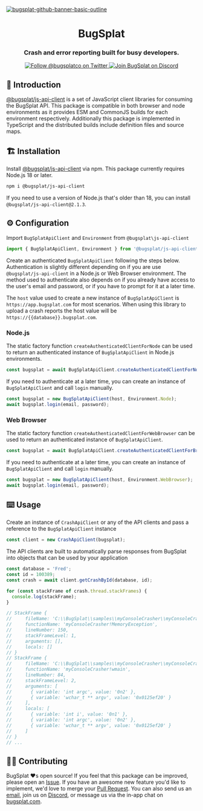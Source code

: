 [![bugsplat-github-banner-basic-outline](https://user-images.githubusercontent.com/20464226/149019306-3186103c-5315-4dad-a499-4fd1df408475.png)](https://bugsplat.com)
<br/>
# <div align="center">BugSplat</div> 
### **<div align="center">Crash and error reporting built for busy developers.</div>**
<div align="center">
    <a href="https://twitter.com/BugSplatCo">
        <img alt="Follow @bugsplatco on Twitter" src="https://img.shields.io/twitter/follow/bugsplatco?label=Follow%20BugSplat&style=social">
    </a>
    <a href="https://discord.gg/K4KjjRV5ve">
        <img alt="Join BugSplat on Discord" src="https://img.shields.io/discord/664965194799251487?label=Join%20Discord&logo=Discord&style=social">
    </a>
</div>

## 👋 Introduction
[@bugsplat/js-api-client](https://www.npmjs.com/package/@bugsplat/js-api-client) is a set of JavaScript client libraries for consuming the BugSplat API. This package is compatible in both browser and node environments as it provides ESM and CommonJS builds for each environment respectively. Additionally this package is implemented in TypeScript and the distributed builds include definition files and source maps.

## 🏗 Installation

Install [@bugsplat/js-api-client](https://www.npmjs.com/package/@bugsplat/js-api-client) via npm. This package currently requires Node.js 18 or later.

```sh
npm i @bugsplat/js-api-client
```

If you need to use a version of Node.js that's older than 18, you can install `@bugsplat/js-api-client@2.1.3`.

## ⚙️ Configuration

Import `BugSplatApiClient` and `Environment` from `@bugsplat\js-api-client`

```ts
import { BugSplatApiClient, Environment } from '@bugsplat/js-api-client';
```

Create an authenticated `BugSplatApiClient` following the steps below. Authentication is slightly different depending on if you are use `@bugsplat/js-api-client` in a Node.js or Web Browser environment. The method used to authenticate also depends on if you already have access to the user's email and password, or if you have to prompt for it at a later time.

The `host` value used to create a new instance of `BugSplatApiClient` is `https://app.bugsplat.com` for most scenarios. When using this library to upload a crash reports the host value will be `https://{{database}}.bugsplat.com`.

### Node.js
The static factory function `createAuthenticatedClientForNode` can be used to return an authenticated instance of `BugSplatApiClient` in Node.js environments.

```ts
const bugsplat = await BugSplatApiClient.createAuthenticatedClientForNode(email, password, host);
```

If you need to authenticate at a later time, you can create an instance of `BugSplatApiClient` and call `login` manually.

```ts
const bugsplat = new BugSplatApiClient(host, Environment.Node);
await bugsplat.login(email, password);
```

### Web Browser

The static factory function `createAuthenticatedClientForWebBrowser` can be used to return an authenticated instance of `BugSplatApiClient`.

```ts
const bugsplat = await BugSplatApiClient.createAuthenticatedClientForBrowser(email, password, host);
```

If you need to authenticate at a later time, you can create an instance of `BugSplatApiClient` and call `login` manually.

```ts
const bugsplat = new BugSplatApiClient(host, Environment.WebBrowser);
await bugsplat.login(email, password);
```

## ⌨️ Usage

Create an instance of `CrashApiClient` or any of the API clients and pass a reference to the `BugSplatApiClient` instance

```ts
const client = new CrashApiClient(bugsplat);
```

The API clients are built to automatically parse responses from BugSplat into objects that can be used by your application

```ts
const database = 'Fred';
const id = 100389;
const crash = await client.getCrashById(database, id);

for (const stackFrame of crash.thread.stackFrames) {
  console.log(stackFrame);
}

// StackFrame {
//     fileName: 'C:\\BugSplat\\samples\\myConsoleCrasher\\myConsoleCrasher.cpp',
//     functionName: 'myConsoleCrasher!MemoryException',
//     lineNumber: 150,
//     stackFrameLevel: 1,
//     arguments: [],
//     locals: []
// }
// StackFrame {
//     fileName: 'C:\\BugSplat\\samples\\myConsoleCrasher\\myConsoleCrasher.cpp',
//     functionName: 'myConsoleCrasher!wmain',
//     lineNumber: 84,
//     stackFrameLevel: 2,
//     arguments: [
//       { variable: 'int argc', value: '0n2' },
//       { variable: 'wchar_t ** argv', value: '0x0125ef20' }
//     ],
//     locals: [
//       { variable: 'int i', value: '0n1' },
//       { variable: 'int argc', value: '0n2' },
//       { variable: 'wchar_t ** argv', value: '0x0125ef20' }
//     ]
// }
// ...
```

## 🧑‍💻 Contributing

BugSplat ❤️s open source! If you feel that this package can be improved, please open an [Issue](https://github.com/BugSplat-Git/bugsplat-js-api-client/issues). If you have an awesome new feature you'd like to implement, we'd love to merge your [Pull Request](https://github.com/BugSplat-Git/bugsplat-js-api-client/pulls). You can also send us an [email](mailto:support@bugsplat.com), join us on [Discord](https://discord.gg/K4KjjRV5ve), or message us via the in-app chat on [bugsplat.com](https://bugsplat.com).

